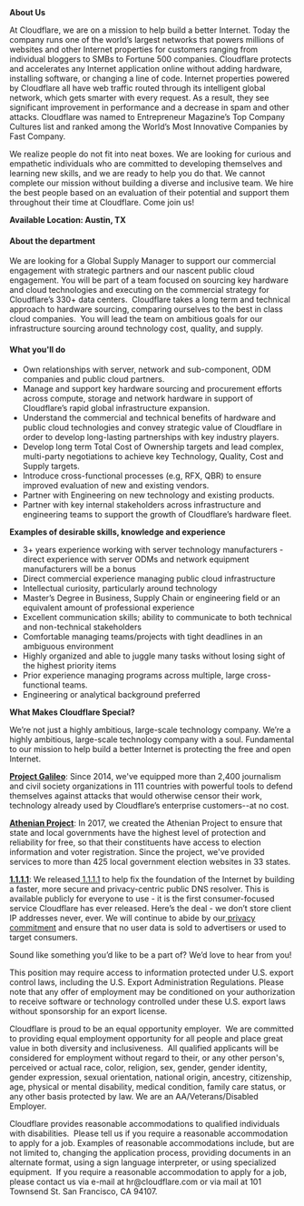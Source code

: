 <div class="content-intro">
	<div><strong>About Us</strong></div>
	<div>
		<p>At Cloudflare, we are on a mission to help build a better Internet. Today the company runs one of the world’s largest networks that powers millions of websites and other Internet properties for customers ranging from individual bloggers to SMBs to Fortune 500 companies. Cloudflare protects and accelerates any Internet application online without adding hardware, installing software, or changing a line of code. Internet properties powered by Cloudflare all have web traffic routed through its intelligent global network, which gets smarter with every request. As a result, they see significant improvement in performance and a decrease in spam and other attacks. Cloudflare was named to Entrepreneur Magazine’s Top Company Cultures list and ranked among the World’s Most Innovative Companies by Fast Company.&nbsp;</p>
		<p><span style="font-weight: 400;">We realize people do not fit into neat boxes. We are looking for curious and empathetic individuals who are committed to developing themselves and learning new skills, and we are ready to help you do that. We cannot complete our mission without building a diverse and inclusive team. We hire the best people based on an evaluation of their potential and support them throughout their time at Cloudflare. Come join us!&nbsp;</span></p>
	</div>
</div>
<p><strong>Available Location: Austin, TX</strong></p>
<h4><strong>About the department</strong></h4>
<p>We are looking for a Global Supply Manager to support our commercial engagement with strategic partners and our nascent public cloud engagement. You will be part of a team focused on sourcing key hardware and cloud technologies and executing on the commercial strategy for Cloudflare’s 330+ data centers.&nbsp; Cloudflare takes a long term and technical approach to hardware sourcing, comparing ourselves to the best in class cloud companies.&nbsp; You will lead the team on ambitious goals for our infrastructure sourcing around technology cost, quality, and supply.&nbsp;</p>
<h4><strong>What you'll do</strong></h4>
<ul>
	<li>Own relationships with server, network and sub-component, ODM companies and public cloud partners.</li>
	<li>Manage and support key hardware sourcing and procurement efforts across compute, storage and network hardware in support of Cloudflare’s rapid global infrastructure expansion.</li>
	<li>Understand the commercial and technical benefits of hardware and public cloud technologies and convey strategic value of Cloudflare in order to develop long-lasting partnerships with key industry players.</li>
	<li>Develop long term Total Cost of Ownership targets and lead complex, multi-party negotiations to achieve key Technology, Quality, Cost and Supply targets.</li>
	<li>Introduce cross-functional processes (e.g, RFX, QBR) to ensure improved evaluation of new and existing vendors.&nbsp;</li>
	<li>Partner with Engineering on new technology and existing products.&nbsp;</li>
	<li>Partner with key internal stakeholders across infrastructure and engineering teams to support the growth of Cloudflare’s hardware fleet.</li>
</ul>
<p><strong>Examples of desirable skills, knowledge and experience</strong></p>
<ul>
	<li>3+ years experience working with server technology manufacturers - direct experience with server ODMs and network equipment manufacturers will be a bonus</li>
	<li>Direct commercial experience managing public cloud infrastructure</li>
	<li>Intellectual curiosity, particularly around technology&nbsp;</li>
	<li>Master’s Degree in Business, Supply Chain or engineering field or an equivalent amount of professional experience&nbsp;</li>
	<li>Excellent communication skills; ability to communicate to both technical and non-technical stakeholders&nbsp;</li>
	<li>Comfortable managing teams/projects with tight deadlines in an ambiguous environment&nbsp;</li>
	<li>Highly organized and able to juggle many tasks without losing sight of the highest priority items</li>
	<li>Prior experience managing programs across multiple, large cross- functional teams.</li>
	<li>Engineering or analytical background preferred</li>
</ul>
<div class="content-conclusion">
	<p><strong>What Makes Cloudflare Special?</strong></p>
	<p><span style="font-weight: 400;">We’re not just a highly ambitious, large-scale technology company. We’re a highly ambitious, large-scale technology company with a soul. Fundamental to our mission to help build a better Internet is protecting the free and open Internet.</span></p>
	<p><a href="https://blog.cloudflare.com/protecting-free-expression-online/"><strong>Project Galileo</strong></a><span style="font-weight: 400;">: Since 2014, we've equipped more than 2,400 journalism and civil society organizations in 111 countries with powerful tools to defend themselves against attacks that would otherwise censor their work, technology already used by Cloudflare’s enterprise customers--at no cost.</span></p>
	<p><strong><a href="https://www.cloudflare.com/athenian/">Athenian Project</a></strong><span style="font-weight: 400;">: In 2017, we created the Athenian Project to ensure that state and local governments have the highest level of protection and reliability for free, so that their constituents have access to election information and voter registration. Since the project, we've provided services to more than 425 local government election websites in 33 states.</span></p>
	<p><a href="https://1.1.1.1/"><strong>1.1.1.1</strong></a><span style="font-weight: 400;">: We released</span><a href="https://1.1.1.1/"> <span style="font-weight: 400;">1.1.1.1</span></a><span style="font-weight: 400;"> to help fix the foundation of the Internet by building a faster, more secure and privacy-centric public DNS resolver. This is available publicly for everyone to use - it is the first consumer-focused service Cloudflare has ever released. Here’s the deal - we don’t store client IP addresses never, ever. We will continue to abide by our</span><a href="https://developers.cloudflare.com/1.1.1.1/privacy/public-dns-resolver"> privacy commitment</a><span style="font-weight: 400;"> and ensure that no user data is sold to advertisers or used to target consumers.</span></p>
	<p><span style="font-weight: 400;">Sound like something you’d like to be a part of? We’d love to hear from you!</span></p>
	<p><span style="font-weight: 400;">This position may require access to information protected under U.S. export control laws, including the U.S. Export Administration Regulations. Please note that any offer of employment may be conditioned on your authorization to receive software or technology controlled under these U.S. export laws without sponsorship for an export license.</span></p>
	<p><span style="font-weight: 400;">Cloudflare is proud to be an equal opportunity employer. &nbsp;We are committed to providing equal employment opportunity for all people and place great value in both diversity and inclusiveness. &nbsp;All qualified applicants will be considered for employment without regard to their, or any other person's, perceived or actual</span> <span style="font-weight: 400;">race, color, religion, sex, gender, gender identity, gender expression, sexual orientation, national origin, ancestry, citizenship, age, physical or mental disability, medical condition, family care status, or any other basis protected by law. </span><span style="font-weight: 400;">We are an AA/Veterans/Disabled Employer.</span></p>
	<p><span style="font-weight: 400;">Cloudflare provides reasonable accommodations to qualified individuals with disabilities. &nbsp;Please tell us if you require a reasonable accommodation to apply for a job. Examples of reasonable accommodations include, but are not limited to, changing the application process, providing documents in an alternate format, using a sign language interpreter, or using specialized equipment. &nbsp;If you require a reasonable accommodation to apply for a job, please contact us via e-mail at </span><span style="font-weight: 400;">hr@cloudflare.com</span><span style="font-weight: 400;"> or via mail at 101 Townsend St. San Francisco, CA 94107.</span></p>
</div>